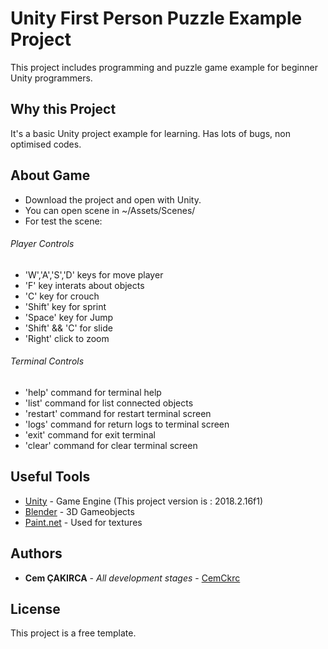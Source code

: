 # Unity First Person Puzzle Example Project

This project includes programming and puzzle game example for beginner Unity programmers.

## Why this Project

It's a basic Unity project example for learning. Has lots of bugs, non optimised codes.

## About Game

- Download the project and open with Unity.
- You can open scene in ~/Assets/Scenes/
- For test the scene:

###### Player Controls
- 'W','A','S','D' keys for move player
- 'F' key interats about objects
- 'C' key for crouch
- 'Shift' key for sprint
- 'Space' key for Jump
- 'Shift' && 'C' for slide
- 'Right' click to zoom

###### Terminal Controls
- 'help' command for terminal help
- 'list' command for list connected objects
- 'restart' command for restart terminal screen
- 'logs' command for return logs to terminal screen
- 'exit' command for exit terminal
- 'clear' command for clear terminal screen

## Useful Tools

* [Unity](https://unity3d.com/get-unity/download) - Game Engine (This project version is : 2018.2.16f1)
* [Blender](https://www.blender.org/download/) - 3D Gameobjects
* [Paint.net](https://www.getpaint.net/download.html) - Used for textures

## Authors

* **Cem ÇAKIRCA** - *All development stages* - [CemCkrc](https://github.com/CemCkrc)

## License

This project is a free template.